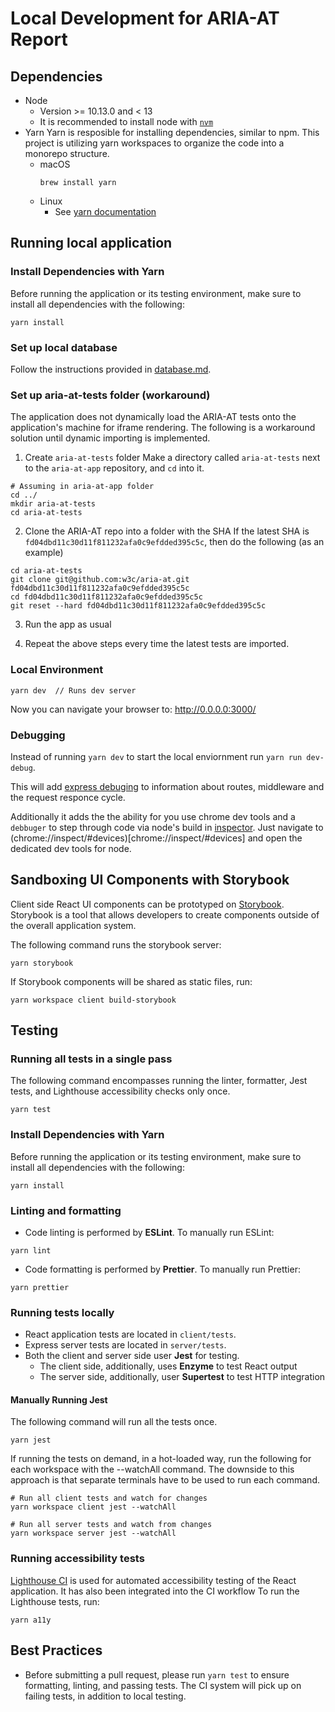 # Local Development for ARIA-AT Report

## Dependencies
- Node
  - Version >= 10.13.0 and < 13
  - It is recommended to install node with [`nvm`](https://github.com/nvm-sh/nvm)
- Yarn
  Yarn is resposible for installing dependencies, similar to npm. This project is utilizing yarn workspaces to organize the code into a monorepo structure.
  - macOS
    ```
    brew install yarn
    ```
  - Linux
    - See [yarn documentation](https://classic.yarnpkg.com/en/docs/install/#debian-stable)

## Running local application

### Install Dependencies with Yarn
Before running the application or its testing environment, make sure to install all dependencies with the following:
```
yarn install
```

### Set up local database

Follow the instructions provided in [database.md](database.md).

### Set up aria-at-tests folder (workaround)
The application does not dynamically load the ARIA-AT tests onto the application's machine for iframe rendering. The following is a workaround solution until dynamic importing is implemented.

1. Create `aria-at-tests` folder
Make a directory called `aria-at-tests` next to the `aria-at-app` repository, and `cd` into it.
```
# Assuming in aria-at-app folder
cd ../
mkdir aria-at-tests
cd aria-at-tests
```

2. Clone the ARIA-AT repo into a folder with the SHA
If the latest SHA is `fd04dbd11c30d11f811232afa0c9efdded395c5c`, then do the following (as an example)
```
cd aria-at-tests
git clone git@github.com:w3c/aria-at.git fd04dbd11c30d11f811232afa0c9efdded395c5c
cd fd04dbd11c30d11f811232afa0c9efdded395c5c
git reset --hard fd04dbd11c30d11f811232afa0c9efdded395c5c
```

3. Run the app as usual

4. Repeat the above steps every time the latest tests are imported.


### Local Environment
```
yarn dev  // Runs dev server
```

Now you can navigate your browser to: http://0.0.0.0:3000/

### Debugging

Instead of running `yarn dev` to start the local enviornment run `yarn run dev-debug`.

This will add [express debuging](https://expressjs.com/en/guide/debugging.html)
to information about routes, middleware and the request responce cycle.

Additionally it adds the the ability for you use chrome dev tools and a
`debbuger` to step through code via node's build in
[inspector](https://nodejs.org/en/docs/guides/debugging-getting-started/). Just
navigate to (chrome://inspect/#devices)[chrome://inspect/#devices] and open the
dedicated dev tools for node.

## Sandboxing UI Components with Storybook
Client side React UI components can be prototyped on [Storybook](https://storybook.js.org/). Storybook is a tool that allows developers to create components outside of the overall application system.

The following command runs the storybook server:
```
yarn storybook
```

If Storybook components will be shared as static files, run:
```
yarn workspace client build-storybook
```

## Testing

### Running all tests in a single pass
The following command encompasses running the linter, formatter, Jest tests, and Lighthouse accessibility checks only once.
```
yarn test
```

### Install Dependencies with Yarn
Before running the application or its testing environment, make sure to install all dependencies with the following:
```
yarn install
```

### Linting and formatting
* Code linting is performed by **ESLint**. To manually run ESLint:
```
yarn lint
```
* Code formatting is performed by **Prettier**. To manually run Prettier:
```
yarn prettier
```
### Running tests locally
* React application tests are located in `client/tests`.
* Express server tests are located in `server/tests`.
* Both the client and server side user **Jest** for testing.
  * The client side, additionally, uses **Enzyme** to test React output
  * The server side, additionally, user **Supertest** to test HTTP integration

#### Manually Running Jest
The following command will run all the tests once.
```
yarn jest
```

If running the tests on demand, in a hot-loaded way, run the following for each workspace with the --watchAll command. The downside to this approach is that separate terminals have to be used to run each command.
```
# Run all client tests and watch for changes
yarn workspace client jest --watchAll

# Run all server tests and watch from changes
yarn workspace server jest --watchAll
```

### Running accessibility tests
[Lighthouse CI](https://github.com/GoogleChrome/lighthouse-ci) is used for automated accessibility testing of the React application. It has also been integrated into the CI workflow To run the Lighthouse tests, run:
```
yarn a11y
```

## Best Practices
* Before submitting a pull request, please run `yarn test` to ensure formatting, linting, and passing tests. The CI system will pick up on failing tests, in addition to local testing.
